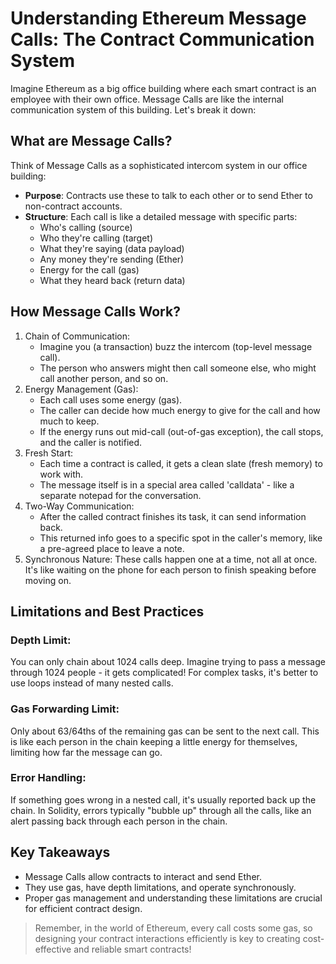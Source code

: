# Understanding Ethereum Message Calls: The Contract Communication System
Imagine Ethereum as a big office building where each smart contract is an employee with their own office. Message Calls are like the internal communication system of this building. Let's break it down:

## What are Message Calls?
Think of Message Calls as a sophisticated intercom system in our office building:

* **Purpose**: Contracts use these to talk to each other or to send Ether to non-contract accounts.
* **Structure**: Each call is like a detailed message with specific parts:
    * Who's calling (source)
    * Who they're calling (target)
    * What they're saying (data payload)
    * Any money they're sending (Ether)
    * Energy for the call (gas)
    * What they heard back (return data)



## How Message Calls Work?

1. Chain of Communication:
    * Imagine you (a transaction) buzz the intercom (top-level message call).
    * The person who answers might then call someone else, who might call another person, and so on.
2. Energy Management (Gas):
    * Each call uses some energy (gas).
    * The caller can decide how much energy to give for the call and how much to keep.
    * If the energy runs out mid-call (out-of-gas exception), the call stops, and the caller is notified.
3. Fresh Start:
    * Each time a contract is called, it gets a clean slate (fresh memory) to work with.
    * The message itself is in a special area called 'calldata' - like a separate notepad for the conversation.
4. Two-Way Communication:
    * After the called contract finishes its task, it can send information back.
    * This returned info goes to a specific spot in the caller's memory, like a pre-agreed place to leave a note.
5. Synchronous Nature: These calls happen one at a time, not all at once. It's like waiting on the phone for each person to finish speaking before moving on.



## Limitations and Best Practices

### Depth Limit:

You can only chain about 1024 calls deep.
Imagine trying to pass a message through 1024 people - it gets complicated!
For complex tasks, it's better to use loops instead of many nested calls.


### Gas Forwarding Limit:

Only about 63/64ths of the remaining gas can be sent to the next call.
This is like each person in the chain keeping a little energy for themselves, limiting how far the message can go.


### Error Handling:

If something goes wrong in a nested call, it's usually reported back up the chain.
In Solidity, errors typically "bubble up" through all the calls, like an alert passing back through each person in the chain.



## Key Takeaways

* Message Calls allow contracts to interact and send Ether.
* They use gas, have depth limitations, and operate synchronously.
* Proper gas management and understanding these limitations are crucial for efficient contract design.

> Remember, in the world of Ethereum, every call costs some gas, so designing your contract interactions efficiently is key to creating cost-effective and reliable smart contracts!